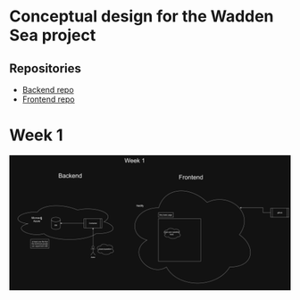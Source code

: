 # Conceptual design for the Wadden Sea project
## Repositories
- [Backend repo](https://github.com/Deltares-research/Wadden-Sea-backend)
- [Frontend repo](https://github.com/Deltares-research/Wadden-Sea-frontend)
# Week 1

![week1](data/wadden-sea.png)
